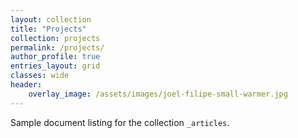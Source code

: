 ```yaml
---
layout: collection
title: "Projects"
collection: projects
permalink: /projects/
author_profile: true
entries_layout: grid
classes: wide
header:
    overlay_image: /assets/images/joel-filipe-small-warmer.jpg
---
```


Sample document listing for the collection `_articles`.